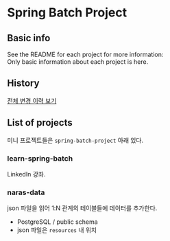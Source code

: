 # Spring Batch Project

## Basic info
See the README for each project for more information:  
Only basic information about each project is here.

## History
[전체 변경 이력 보기](CHANGELOG.md)

## List of projects
미니 프로젝트들은 `spring-batch-project` 아래 있다.

### learn-spring-batch
LinkedIn 강좌.

### naras-data
json 파일을 읽어 1:N 관계의 테이블들에 데이터를 추가한다.

- PostgreSQL / public schema
- json 파일은 `resources` 내 위치
